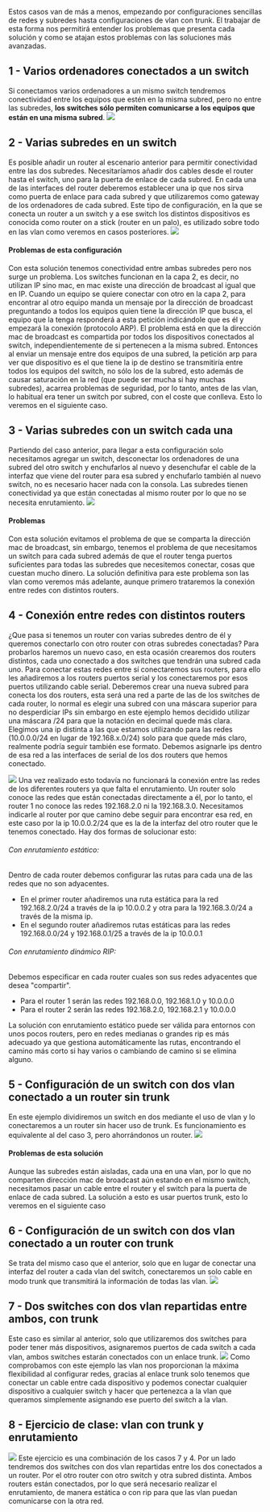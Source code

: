 Estos casos van de más a menos, empezando por configuraciones sencillas de redes y subredes hasta configuraciones de vlan con trunk. El trabajar de esta forma nos permitirá entender los problemas que presenta cada solución y como se atajan estos problemas con las soluciones más avanzadas.
## 1 - Varios ordenadores conectados a un switch
Si conectamos varios ordenadores a un mismo switch tendremos conectividad entre los equipos que estén en la misma subred, pero no entre las subredes, **los switches sólo permiten comunicarse a los equipos que están en una misma subred**. 
![](../img/caso1.png)

## 2 - Varias subredes en un switch
Es posible añadir un router al escenario anterior para permitir conectividad entre las dos subredes. Necesitaríamos añadir dos cables desde el router hasta el switch, uno para la puerta de enlace de cada subred. En cada una de las interfaces del router deberemos establecer una ip que nos sirva como puerta de enlace para cada subred y que utilizaremos como gateway de los ordenadores de cada subred.
Este tipo de configuración, en la que se conecta un router a un switch y a ese switch los distintos dispositivos es conocida como router on a stick (router en un palo), es utilizado sobre todo en las vlan como veremos en casos posteriores.
![](../img/caso2.png)
#### Problemas de esta configuración
Con esta solución tenemos conectividad entre ambas subredes pero nos surge un problema. 
Los switches funcionan en la capa 2, es decir, no utilizan IP sino mac, en mac existe una dirección de broadcast al igual que en IP. 
Cuando un equipo se quiere conectar con otro en la capa 2, para encontrar al otro equipo manda un mensaje por la dirección de broadcast preguntando a todos los equipos quien tiene la dirección IP que busca, el equipo que la tenga responderá a esta petición indicándole que es él y empezará la conexión (protocolo ARP).
El problema está en que la dirección mac de broadcast es compartida por todos los dispositivos conectados al switch, independientemente de si pertenecen a la misma subred.
Entonces al enviar un mensaje entre dos equipos de una subred, la petición arp para ver que dispositivo es el que tiene la ip de destino se transmitiría entre todos los equipos del switch, no sólo los de la subred, esto además de causar saturación en la red (que puede ser mucha si hay muchas subredes), acarrea problemas de seguridad, por lo tanto, antes de las vlan, lo habitual era tener un switch por subred, con el coste que conlleva. Esto lo veremos en el siguiente caso.
## 3 - Varias subredes con un switch cada una
Partiendo del caso anterior, para llegar a esta configuración solo necesitamos agregar un switch, desconectar los ordenadores de una subred del otro switch y enchufarlos al nuevo y desenchufar el cable de la interfaz que viene del router para esa subred y enchufarlo también al nuevo switch, no es necesario hacer nada con la consola.
Las subredes tienen conectividad ya que están conectadas al mismo router por lo que no se necesita enrutamiento.
![](../img/caso3.png)
#### Problemas
Con esta solución evitamos el problema de que se comparta la dirección mac de broadcast, sin embargo, tenemos el problema de que necesitamos un switch para cada subred además de que el router tenga puertos suficientes para todas las subredes que necesitemos conectar, cosas que cuestan mucho dinero.
La solución definitiva para este problema son las vlan como veremos más adelante, aunque primero trataremos la conexión entre redes con distintos routers.
## 4 - Conexión entre redes con distintos routers
¿Que pasa si tenemos un router con varias subredes dentro de él y queremos conectarlo con otro router con otras subredes conectadas?
Para probarlos haremos un nuevo caso, en esta ocasión crearemos dos routers distintos, cada uno conectado a dos switches que tendrán una subred cada uno.
Para conectar estas redes entre sí conectaremos sus routers, para ello les añadiremos a los routers puertos serial y los conectaremos por esos puertos utilizando cable serial.
Deberemos crear una nueva subred para conecta los dos routers, esta será una red a parte de las de los switches de cada router, lo normal es elegir una subred con una máscara superior para no desperdiciar IPs sin embargo en este ejemplo hemos decidido utilizar una máscara /24 para que la notación en decimal quede más clara. Elegimos una ip distinta a las que estamos utilizando para las redes (10.0.0.0/24 en lugar de 192.168.x.0/24) solo para que quede más claro, realmente podría seguir también ese formato.
Debemos asignarle ips dentro de esa red a las interfaces de serial de los dos routers que hemos conectado.

![](../img/caso4.png)
Una vez realizado esto todavía no funcionará la conexión entre las redes de los diferentes routers ya que falta el enrutamiento. Un router solo conoce las redes que están conectadas directamente a él, por lo tanto, el router 1 no conoce las redes 192.168.2.0 ni la 192.168.3.0. Necesitamos indicarle al router por que camino debe seguir para encontrar esa red, en este caso por la ip 10.0.0.2/24 que es la de la interfaz del otro router que le tenemos conectado.
Hay dos formas de solucionar esto:
###### Con enrutamiento estático:
Dentro de cada router debemos configurar las rutas para cada una de las redes que no son adyacentes.
- En el primer router añadiremos una ruta estática para la red 192.168.2.0/24 a través de la ip 10.0.0.2 y otra para la 192.168.3.0/24 a través de la misma ip.
- En el segundo router añadiremos rutas estáticas para las redes 192.168.0.0/24 y 192.168.0.1/25 a través de la ip 10.0.0.1
###### Con enrutamiento dinámico RIP:
Debemos especificar en cada router cuales son sus redes adyacentes que desea "compartir". 
- Para el router 1 serán las redes 192.168.0.0, 192.168.1.0 y 10.0.0.0
- Para el router 2 serán las redes 192.168.2.0, 192.168.2.1 y 10.0.0.0

La solución con enrutamiento estático puede ser válida para entornos con unos pocos routers, pero en redes medianas o grandes rip es más adecuado ya que gestiona automáticamente las rutas, encontrando el camino más corto si hay varios o cambiando de camino si se elimina alguno.

## 5 - Configuración de un switch con dos vlan conectado a un router sin trunk
En este ejemplo dividiremos un switch en dos mediante el uso de vlan y lo conectaremos a un router sin hacer uso de trunk. Es funcionamiento es equivalente al del caso 3, pero ahorrándonos un router.
![](../img/caso5.png)
#### Problemas de esta solución
Aunque las subredes están aisladas, cada una en una vlan, por lo que no comparten dirección mac de broadcast aún estando en el mismo switch, necesitamos pasar un cable entre el router y el switch para la puerta de enlace de cada subred.
La solución a esto es usar puertos trunk, esto lo veremos en el siguiente caso

## 6 - Configuración de un switch con dos vlan conectado a un router con trunk
Se trata del mismo caso que el anterior, solo que en lugar de conectar una interfaz del router a cada vlan del switch, conectaremos un solo cable en modo trunk que transmitirá la información de todas las vlan.
![](../img/caso6.png)

## 7 - Dos switches con dos vlan repartidas entre ambos, con trunk
Este caso es similar al anterior, solo que utilizaremos dos switches para poder tener más dispositivos, asignaremos puertos de cada switch a cada vlan, ambos switches estarán conectados con un enlace trunk.
![](../img/caso7.png)
Como comprobamos con este ejemplo las vlan nos proporcionan la máxima flexibilidad al configurar redes, gracias al enlace trunk solo tenemos que conectar un cable entre cada dispositivo y podemos conectar cualquier dispositivo a cualquier switch y hacer que pertenezca a la vlan que queramos simplemente asignando ese puerto del switch a la vlan.

## 8 - Ejercicio de clase: vlan con trunk y enrutamiento

![](../img/caso8.png)
Este ejercicio es una combinación de los casos 7 y 4. Por un lado tendremos dos switches con dos vlan repartidas entre los dos conectados a un router. Por el otro router con otro switch y otra subred distinta. Ambos routers están conectados, por lo que será necesario realizar el enrutamiento, de manera estática o con rip para que las vlan puedan comunicarse con la otra red.
